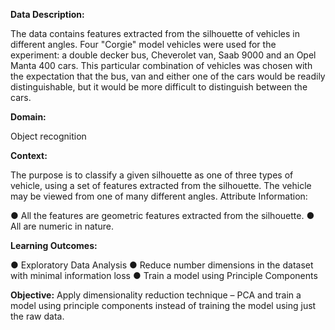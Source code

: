 **Data Description:**

The data contains features extracted from the silhouette of vehicles in different angles. Four "Corgie" model vehicles were used for the experiment: a double decker bus, Cheverolet van, Saab 9000 and an Opel Manta 400 cars. This particular combination of vehicles was chosen with the expectation that the bus, van and either one of the cars would be readily distinguishable, but it would be more difficult to distinguish between the cars.

**Domain:**

Object recognition

**Context:**

The purpose is to classify a given silhouette as one of three types of vehicle, using a set of features extracted from the silhouette. The vehicle may be viewed from one of many different angles.
Attribute Information:

● All the features are geometric features extracted from the silhouette.
● All are numeric in nature.

**Learning Outcomes:**

● Exploratory Data Analysis
● Reduce number dimensions in the dataset with minimal information loss
● Train a model using Principle Components

**Objective:**
Apply dimensionality reduction technique – PCA and train a model using principle components instead of training the model using just the raw data.
